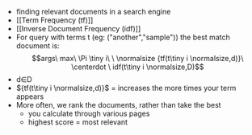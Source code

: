 - finding relevant documents in a search engine
- [[Term Frequency (tf)]]
- [[Inverse Document Frequency (idf)]]
- For query with terms t (eg: ("another","sample")) the best match document is:$$args\ max\ \Pi \tiny i\ \ \normalsize {tf(t\tiny i \normalsize,d)}\ \centerdot \ idf(t\tiny i \normalsize,D)$$
- d∈D
- ${tf(t\tiny i \normalsize,d)}$ = increases the more times your term appears
- More often, we rank the documents, rather than take the best
	- you calculate through various pages
	- highest score = most relevant